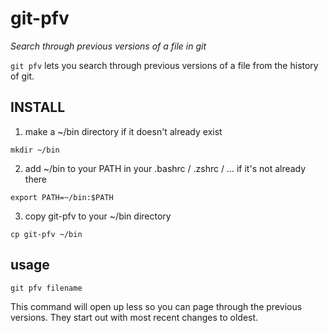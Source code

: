 # git-pfv
*Search through previous versions of a file in git*

`git pfv` lets you search through previous versions of a file from the
history of git.

## INSTALL
1. make a ~/bin directory if it doesn't already exist

  `mkdir ~/bin`
  
2. add ~/bin to your PATH in your .bashrc / .zshrc / ... if it's not
   already there

  `export PATH=~/bin:$PATH`
  
3. copy git-pfv to your ~/bin directory

  `cp git-pfv ~/bin`

## usage
`git pfv filename`

This command will open up less so you can page through the previous
versions.  They start out with most recent changes to oldest.
